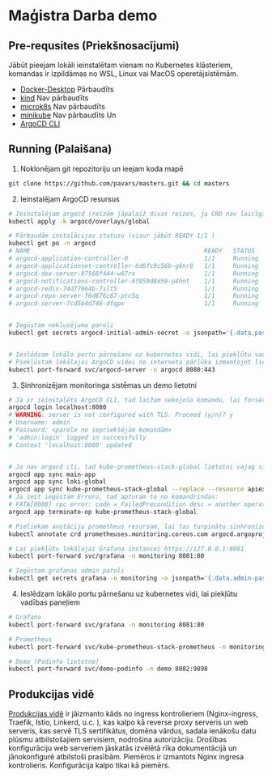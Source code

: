 # Maģistra Darba demo

## Pre-requsites (Priekšnosacījumi)

Jābūt pieejam lokāli ieinstalētam vienam no Kubernetes klāsteriem, komandas ir izpildāmas no WSL, Linux vai MacOS operetājsistēmām.

* [Docker-Desktop](https://docs.docker.com/desktop/kubernetes/) Pārbaudīts
* [kind](https://kind.sigs.k8s.io/docs/user/quick-start/#installation) Nav pārbaudīts
* [microk8s](https://microk8s.io/docs/getting-started) Nav pārbaudīts
* [minikube](https://minikube.sigs.k8s.io/docs/start/) Nav pārbaudīts
Un
* [ArgoCD CLI](https://argo-cd.readthedocs.io/en/stable/getting_started/)

## Running (Palaišana)

1. Noklonējam git repozitoriju un ieejam koda mapē
```bash
git clone https://github.com/pavars/masters.git && cd masters
```

2. Ieinstalējam ArgoCD resursus
```bash
# Ieinstalējam argocd (reizēm jāpalaiž divas reizes, ja CRD nav laicīgi izveidojušies)
kubectl apply -k argocd/overlays/global

# Pārbaudām instalācijas statusu (visur jābūt READY 1/1 )
kubectl get po -n argocd
# NAME                                                READY   STATUS    RESTARTS   AGE
# argocd-application-controller-0                     1/1     Running   0          103s
# argocd-applicationset-controller-6d6fc9c56b-g6nr8   1/1     Running   0          103s
# argocd-dex-server-87568f444-w87rx                   1/1     Running   0          103s
# argocd-notifications-controller-6f859d8d59-p4hnt    1/1     Running   0          103s
# argocd-redis-74d77964b-7slt5                        1/1     Running   0          103s
# argocd-repo-server-f6d876c67-ptc5q                  1/1     Running   0          103s
# argocd-server-7cd5b4d746-dfqpx                      1/1     Running   0          103s


# Iegūstam noklusējuma paroli
kubectl get secrets argocd-initial-admin-secret -o jsonpath='{.data.password}' -n argocd | base64 -d


# Ieslēdzam lokālo portu pārnešanu uz kubernetes vidi, lai piekļūtu vadības paneļiem un monitorētu statusu
# Piekļūstam lokālajai ArgoCD videi no interneta pārlūka izmantojot lietotāju admin https://127.0.0.1:8080
kubectl port-forward svc/argocd-server -n argocd 8080:443
```

3. Sinhronizējam monitoringa sistēmas un demo lietotni

```bash
# Ja ir ieinstalēts ArgoCD CLI, tad laižam sekojošo komandu, lai forsētu resursu sinhronizāciju
argocd login localhost:8080
# WARNING: server is not configured with TLS. Proceed (y/n)? y
# Username: admin
# Password: <parole no iepriekšējām komandām>
# 'admin:login' logged in successfully
# Context 'localhost:8080' updated


# Ja nav argocd cli, tad kube-prometheus-stack-global lietotni vajag sinhronizēt no ArgoCD vadības paneļa izvēloties opciju "Replace"
argocd app sync main-app
argocd app sync loki-global
argocd app sync kube-prometheus-stack-global --replace --resource apiextensions.k8s.io:CustomResourceDefinition:prometheuses.monitoring.coreos.com
# Ja šeit iegūstam Erroru, tad apturam to no komandrindas:
# FATA[0000] rpc error: code = FailedPrecondition desc = another operation is already in progress
argocd app terminate-op kube-prometheus-stack-global

# Pieliekam anotāciju prometheus resursam, lai tas turpinātu sinhronizēties
kubectl annotate crd prometheuses.monitoring.coreos.com argocd.argoproj.io/sync-options='Replace=true'

# Lai piekļūtu lokālajai Grafana instancei https://127.0.0.1:8081
kubectl port-forward svc/grafana -n monitoring 8081:80

# Iegūstam grafanas admin paroli
kubectl get secrets grafana -n monitoring -o jsonpath='{.data.admin-password}' | base64 -d
```

4. Ieslēdzam lokālo portu pārnešanu uz kubernetes vidi, lai piekļūtu vadības paneļiem
```bash
# Grafana
kubectl port-forward svc/grafana -n monitoring 8081:80

# Prometheus
kubectl port-forward svc/kube-prometheus-stack-prometheus -n monitoring 8082:9090

# Demo (Podinfo lietotne)
kubectl port-forward svc/demo-podinfo -n demo 8082:9898


```

## Produkcijas vidē

[Produkcijas vidē](cluster-state/production/) ir jāizmanto kāds no ingress kontrolieriem (Nginx-ingress, Traefik, Istio, Linkerd, u.c. ), kas kalpo kā reverse proxy serveris un web serveris, kas servē TLS sertifikātus, domēna vārdus, sadala ienākošu datu plūsmu atbilstošajiem servisiem, nodrošina autorizāciju. Drošības konfigurāciju web serveriem jāskatās izvēlētā rīka dokumentācijā un jānokonfigurē atbilstoši prasībām. Piemēros ir izmantots Nginx ingresa kontrolieris. Konfigurācija kalpo tikai kā piemērs.
